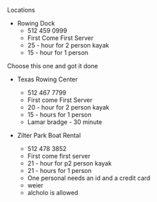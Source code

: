 Locations 

- Rowing Dock
	- 512 459 0999
	- First Come First Server
	- 25 - hour for 2 person kayak 
	- 15 - hour for 1 person 

Choose this one and got it done
- Texas Rowing Center
	- 512 467 7799
	- First come First Server
	- 20 - hour for 2 person kayak
	- 15 - hours for 1 person
	- Lamar bradge - 30 minute 

- Zilter Park Boat Rental
	- 512 478 3852
	- First come first server
	- 21 - hour for p2 person kayak
	- 21 - hours for 1 person
	- One personal needs an id and a credit card 
	- weier 
	- alcholo is allowed 
	